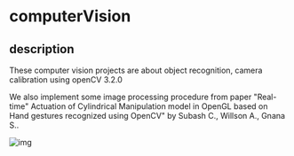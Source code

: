 # computerVision

## description
These computer vision projects are about object recognition, camera calibration using openCV 3.2.0 

We also implement some image processing procedure from paper "Real-time" Actuation of Cylindrical Manipulation model in OpenGL based on Hand gestures recognized using OpenCV" by Subash C., Willson A., Gnana S..

![img](https://cloud.githubusercontent.com/assets/17169928/21874862/8f721b8c-d82c-11e6-920a-0fb2c8c1c6bf.png)
